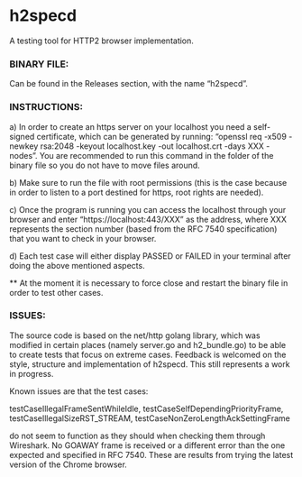 # h2specd
A testing tool for HTTP2 browser implementation.

### BINARY FILE:

Can be found in the Releases section, with the name “h2specd”.

### INSTRUCTIONS:

a) In order to create an https server on your localhost you need a self-signed certificate, which can be generated by running: “openssl req -x509 -newkey rsa:2048 -keyout localhost.key -out localhost.crt -days XXX -nodes”. You are recommended to run this command in the folder of the binary file so you do not have to move files around.

b) Make sure to run the file with root permissions (this is the case because in order to listen to a port destined for https, root rights are needed).

c) Once the program is running you can access the localhost through your browser and enter “https://localhost:443/XXX” as the address, where XXX represents the section number (based from the RFC 7540 specification) that you want to check in your browser.

d) Each test case will either display PASSED or FAILED in your terminal after doing the above mentioned aspects.

** At the moment it is necessary to force close and restart the binary file in order to test other cases.

### ISSUES:

The source code is based on the net/http golang library, which was modified in certain places (namely server.go and h2_bundle.go) to be able to create tests that focus on extreme cases. Feedback is welcomed on the style, structure and implementation of h2specd. This still represents a work in progress.

Known issues are that the test cases:

testCaseIllegalFrameSentWhileIdle,
testCaseSelfDependingPriorityFrame,
testCaseIllegalSizeRST_STREAM,
testCaseNonZeroLengthAckSettingFrame

do not seem to function as they should when checking them through Wireshark. No GOAWAY frame is received or a different error than the one expected and specified in RFC 7540. These are results from trying the latest version of the Chrome browser.
